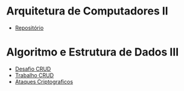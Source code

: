 # Arquitetura de Computadores II

- [Repositório](https://github.com/GustavoLR548/ACII-GLR)

# Algoritmo e Estrutura de Dados III

- [Desafio CRUD](https://github.com/GustavoLR548/GLR-AEDsIII)
- [Trabalho CRUD](https://github.com/solid-titans/AEDs3)
- [Ataques Criptograficos](https://github.com/MrLaTeXWorkshop/AED3-AC)
